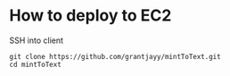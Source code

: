 # How to deploy to EC2

SSH into client

```
git clone https://github.com/grantjayy/mintToText.git
cd mintToText

```